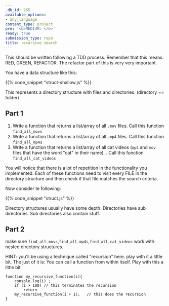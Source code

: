 ```yaml
---
_db_id: 265
available_options:
- any_language
content_type: project
pre: '<b>MEDIUM: </b>'
ready: true
submission_type: repo
title: recursive search
---
```


This should be written following a TDD process. Remember that this means: RED, GREEN, REFACTOR. The refactor part of this is very very important.

You have a data structure like this:

{{% code_snippet "struct-shallow.js" %}}

This represents a directory structure with files and directories. (directory == folder)

## Part 1

1. Write a function that returns a list/array of all `.mov` files. Call this function `find_all_movs`
2. Write a function that returns a list/array of all `.mp4` files. Call this function `find_all_mp4s`
3. Write a function that returns a list/array of all cat videos (`mp4` and `mov` files that have the word "cat" in their name). . Call this function `find_all_cat_videos`

You will notice that there is a lot of repetition in the functionality you implemented. Each of these functions need to visit every FILE in the directory structure and then check if that file matches the search criteria.

Now consider te following:

{{% code_snippet "struct.js" %}}

Directory structures usually have some depth. Directories have sub directories. Sub directories also contain stuff.

## Part 2

make sure `find_all_movs`,`find_all_mp4s`,`find_all_cat_videos` work with nested directory structures.

HINT: you'll be using a technique called "recursion" here. play with it a little bit. The just of it is: You can call a function from within itself. Play with this a little bit

```
function my_recursive_function(i){
    console.log(i) ;
    if (i > 100) // this terminates the recursion
        return
    my_recursive_function(i + 1);   // this does the recursion
}
```
